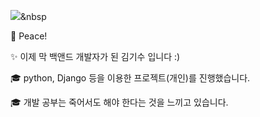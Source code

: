<img src="https://img.shields.io/badge/Python-3766AB?style=flat-square&logo=Python&logoColor=white"/></a>&nbsp 

🤟 Peace!

✨ 이제 막 백앤드 개발자가 된 김기수 입니다 :)

🎓 python, Django 등을 이용한 프로젝트(개인)를 진행했습니다.

🎓 개발 공부는 죽어서도 해야 한다는 것을 느끼고 있습니다.


<!---
markiron99/markiron99 is a ✨ special ✨ repository because its `README.md` (this file) appears on your GitHub profile.
You can click the Preview link to take a look at your changes.
--->
